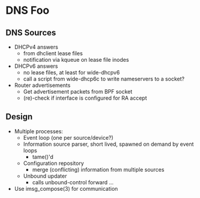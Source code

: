 DNS Foo
=======

DNS Sources
-----------
* DHCPv4 answers
	* from dhclient lease files
	* notification via kqueue on lease file inodes
* DHCPv6 answers
	* no lease files, at least for wide-dhcpv6
	* call a script from wide-dhcp6c to write nameservers to a socket?
* Router advertisements
	* Get advertisement packets from BPF socket
	* (re)-check if interface is configured for RA accept

Design
------
* Multiple processes:
	* Event loop (one per source/device?)
	* Information source parser, short lived, spawned on demand by event loops
		* tame()'d
	* Configuration repository
		* merge (conflicting) information from multiple sources
	* Unbound updater
		* calls unbound-control forward <ns1> <ns2> ...
* Use imsg_compose(3) for communication
